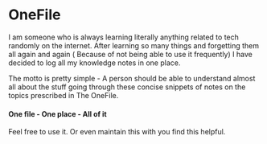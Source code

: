 # OneFile
I am someone who is always learning literally anything related to tech randomly on the internet. After learning so many things and forgetting them all again and again ( Because of not being able to use it frequently) I have decided to log all my knowledge notes in one place.

The motto is pretty simple - A person should be able to understand almost all about the stuff going through these concise snippets of notes on the topics prescribed in The OneFile. 

#### One file - One place - All of it

Feel free to use it. Or even maintain this with you find this helpful. 
